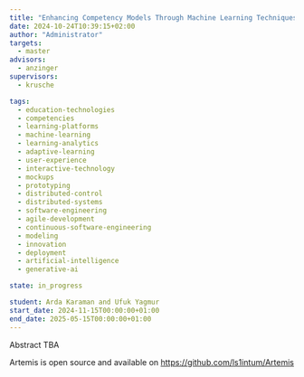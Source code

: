 ```yaml
---
title: "Enhancing Competency Models Through Machine Learning Techniques"
date: 2024-10-24T10:39:15+02:00
author: "Administrator"
targets:
  - master
advisors:
  - anzinger
supervisors:
  - krusche

tags:
  - education-technologies
  - competencies
  - learning-platforms
  - machine-learning
  - learning-analytics
  - adaptive-learning
  - user-experience
  - interactive-technology
  - mockups
  - prototyping
  - distributed-control
  - distributed-systems
  - software-engineering
  - agile-development
  - continuous-software-engineering
  - modeling
  - innovation
  - deployment
  - artificial-intelligence
  - generative-ai

state: in_progress

student: Arda Karaman and Ufuk Yagmur
start_date: 2024-11-15T00:00:00+01:00
end_date: 2025-05-15T00:00:00+01:00
---
```

Abstract TBA

Artemis is open source and available on https://github.com/ls1intum/Artemis
